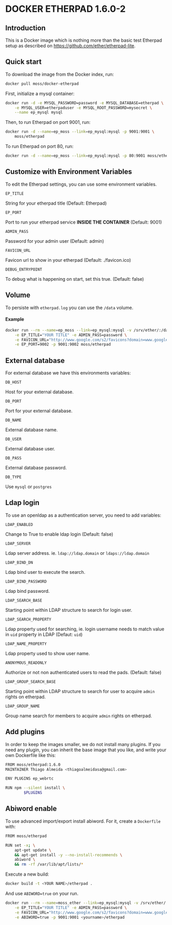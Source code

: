 DOCKER ETHERPAD 1.6.0-2
===============

## Introduction
This is a Docker image which is nothing more than the basic test Etherpad setup
as described on https://github.com/ether/etherpad-lite.

## Quick start
To download the image from the Docker index, run:

```bash
docker pull moss/docker-etherpad
```

First, initialize a mysql container:

```bash
docker run -d -e MYSQL_PASSWORD=password -e MYSQL_DATABASE=etherpad \
    -e MYSQL_USER=etherpaduser -e MYSQL_ROOT_PASSWORD=mysecret \
    --name ep_mysql mysql
```

Then, to run Etherpad on port 9001, run:

```bash
docker run -d --name=ep_moss --link=ep_mysql:mysql -p 9001:9001 \
    moss/etherpad
```

To run Etherpad on port 80, run:

```bash
docker run -d --name=ep_moss --link=ep_mysql:mysql -p 80:9001 moss/etherpad
```

## Customize with Environment Variables

To edit the Etherpad settings, you can use some environment variables.

`EP_TITLE`

String for your etherpad title (Default: Etherpad)

`EP_PORT`

Port to run your etherpad service **INSIDE THE CONTAINER** (Default: 9001)

`ADMIN_PASS`

Password for your admin user (Default: admin)

`FAVICON_URL`

Favicon url to show in your etherpad (Default: ./favicon.ico)

`DEBUG_ENTRYPOINT`

To debug what is happening on start, set this true. (Default: false)

## Volume

To persiste with `etherpad.log` you can use the `/data` volume.

#### Example
```bash
docker run --rm --name=ep_moss --link=ep_mysql:mysql -v /srv/ether/:/data \
    -e EP_TITLE="YOUR TITLE" -e ADMIN_PASS=password \
    -e FAVICON_URL="http://www.google.com/s2/favicons?domain=www.google.com" \
    -e EP_PORT=9002 -p 9001:9002 moss/etherpad
```

## External database
For external database we have this environments variables:

`DB_HOST`

Host for your external database.

`DB_PORT`

Port for your external database.

`DB_NAME`

External database name.

`DB_USER`

External database user.

`DB_PASS`

External database password.

`DB_TYPE`

Use `mysql` or `postgres`

## Ldap login

To use an openldap as a authentication server, you need to add
variables:

`LDAP_ENABLED`

Change to True to enable ldap login (Default: false)

`LDAP_SERVER`

Ldap server address. ie. `ldap://ldap.domain` or `ldaps://ldap.domain`

`LDAP_BIND_DN`

Ldap bind user to execute the search.

`LDAP_BIND_PASSWORD`

Ldap bind password.

`LDAP_SEARCH_BASE`

Starting point within LDAP structure to search for login user.

`LDAP_SEARCH_PROPERTY`

Ldap property used for searching, ie. login username needs to match value in
`uid` property in LDAP (Defaut: `uid`)

`LDAP_NAME_PROPERTY`

Ldap property used to show user name.

`ANONYMOUS_READONLY`

Authorize or not non authenticated users to read the pads. (Default: false)

`LDAP_GROUP_SEARCH_BASE`

Starting point within LDAP structure to search for user to acquire `admin`
rights on etherpad.

`LDAP_GROUP_NAME`

Group name search for members to acquire `admin` rights on etherpad.

## Add plugins

In order to keep the images smaller, we do not install many plugins.
If you need any plugin, you can inherit the base image that you like, and write
your own Dockerfile like this:

```bash
FROM moss/etherpad:1.6.0
MAINTAINER Thiago Almeida <thiagoalmeidasa@gmail.com>

ENV PLUGINS ep_webrtc

RUN npm --silent install \
        $PLUGINS

```


## Abiword enable

To use advanced import/export install abiword. For it, create a `Dockerfile`
with:

```bash
FROM moss/etherpad

RUN set -x; \
    apt-get update \
    && apt-get install -y --no-install-recommends \
    abiword \
    && rm -rf /var/lib/apt/lists/*
```

Execute a new build:

```bash
docker build -t <YOUR NAME>/etherpad .
```

And use `ABIWORD=true` on your run.


```bash
docker run --rm --name=moss_ether --link=ep_mysql:mysql -v /srv/ether/:/data \
    -e EP_TITLE="YOUR TITLE" -e ADMIN_PASS=password \
    -e FAVICON_URL="http://www.google.com/s2/favicons?domain=www.google.com" \
    -e ABIWORD=true -p 9001:9001 <yourname>/etherpad
```

